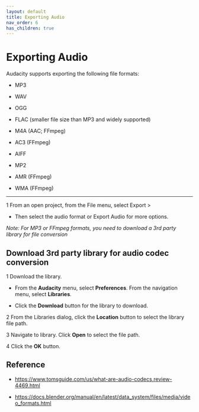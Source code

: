 ```yaml
---
layout: default
title: Exporting Audio
nav_order: 6
has_children: true
---
```


# Exporting Audio


Audacity supports exporting the following file formats:

* MP3

* WAV

* OGG

* FLAC (smaller file size than MP3 and widely supported)

* M4A (AAC; FFmpeg)

* AC3 (FFmpeg)

* AIFF

* MP2

* AMR (FFmpeg)

* WMA (FFmpeg)

------

1 From an open project, from the File menu, select Export >

  * Then select the audio format or Export Audio for more options.


*Note: For MP3 or FFmpeg formats, you need to download a 3rd party library for file conversion*



## Download 3rd party library for audio codec conversion

1 Download the library.

  * From the **Audacity** menu, select **Preferences**. From the navigation menu, select **Libraries**.

  * Click the **Download** button for the library to download.

2 From the Libraries dialog, click the **Location** button to select the library file path.

3 Navigate to library. Click **Open** to select the file path.

4 Click the **OK** button.


## Reference

* https://www.tomsguide.com/us/what-are-audio-codecs,review-4469.html

* https://docs.blender.org/manual/en/latest/data_system/files/media/video_formats.html